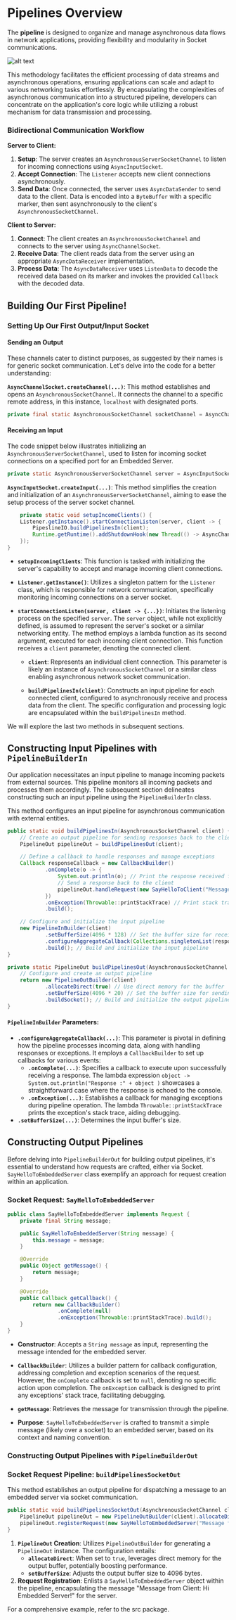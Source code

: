 ﻿
# Pipelines Overview

The **pipeline** is designed to organize and manage asynchronous data flows in network applications, providing flexibility and modularity in Socket communications.

![alt text](https://github.com/PeppinoTechTrends/AsynchronousPipelines/assets/125193665/0024b524-c1ec-4029-95a8-5fcd912cb457)

This methodology facilitates the efficient processing of data streams and asynchronous operations, ensuring applications can scale and adapt to various networking tasks effortlessly. By encapsulating the complexities of asynchronous communication into a structured pipeline, developers can concentrate on the application's core logic while utilizing a robust mechanism for data transmission and processing.

### Bidirectional Communication Workflow
**Server to Client:**

1. **Setup**: The server creates an `AsynchronousServerSocketChannel` to listen for incoming connections using `AsyncInputSocket`.
2. **Accept Connection**: The `Listener` accepts new client connections asynchronously.
3. **Send Data**: Once connected, the server uses `AsyncDataSender` to send data to the client. Data is encoded into a `ByteBuffer` with a specific marker, then sent asynchronously to the client's `AsynchronousSocketChannel`.

**Client to Server:**

1. **Connect**: The client creates an `AsynchronousSocketChannel` and connects to the server using `AsyncChannelSocket`.
2. **Receive Data**: The client reads data from the server using an appropriate `AsyncDataReceiver` implementation.
3. **Process Data**: The `AsyncDataReceiver` uses `ListenData` to decode the received data based on its marker and invokes the provided `Callback` with the decoded data.

## Building Our First Pipeline!

### Setting Up Our First Output/Input Socket

#### Sending an Output

These channels cater to distinct purposes, as suggested by their names is for generic socket communication. Let's delve into the code for a better understanding:

**`AsyncChannelSocket.createChannel(...)`**: This method establishes and opens an `AsynchronousSocketChannel`. It connects the channel to a specific remote address, in this instance, `localhost` with designated ports.

``` java
private final static AsynchronousSocketChannel socketChannel = AsyncChannelSocket.createChannel(new InetSocketAddress("localhost", 8082));
``` 
#### Receiving an Input

The code snippet below illustrates initializing an `AsynchronousServerSocketChannel`, used to listen for incoming socket connections on a specified port for an Embedded Server.

``` java
private static AsynchronousServerSocketChannel server = AsyncInputSocket.createInput(new InetSocketAddress(8082));` 
``` 

**`AsyncInputSocket.createInput(...)`**: This method simplifies the creation and initialization of an `AsynchronousServerSocketChannel`, aiming to ease the setup process of the server socket channel.

```java
    private static void setupIncomeClients() {
    Listener.getInstance().startConnectionListen(server, client -> {
        PipeslineIO.buildPipelinesIn(client);
        Runtime.getRuntime().addShutdownHook(new Thread(() -> AsyncChannelSocket.closeChannelSocketChannel(client)));
    });
}
``` 

-   **`setupIncomingClients`**: This function is tasked with initializing the server's capability to accept and manage incoming client connections.

-   **`Listener.getInstance()`**: Utilizes a singleton pattern for the `Listener` class, which is responsible for network communication, specifically monitoring incoming connections on a server socket.

-   **`startConnectionListen(server, client -> {...})`**: Initiates the listening process on the specified `server`. The `server` object, while not explicitly defined, is assumed to represent the server's socket or a similar networking entity. The method employs a lambda function as its second argument, executed for each incoming client connection. This function receives a `client` parameter, denoting the connected client.

    -   **`client`**: Represents an individual client connection. This parameter is likely an instance of `AsynchronousSocketChannel` or a similar class enabling asynchronous network socket communication.

    -   **`buildPipelinesIn(client)`**: Constructs an input pipeline for each connected client, configured to asynchronously receive and process data from the client. The specific configuration and processing logic are encapsulated within the `buildPipelinesIn` method.

We will explore the last two methods in subsequent sections.

## Constructing Input Pipelines with `PipelineBuilderIn`

Our application necessitates an input pipeline to manage incoming packets from external sources. This pipeline monitors all incoming packets and processes them accordingly. The subsequent section delineates constructing such an input pipeline using the `PipelineBuilderIn` class.

This method configures an input pipeline for asynchronous communication with external entities.

```java
public static void buildPipelinesIn(AsynchronousSocketChannel client) {
    // Create an output pipeline for sending responses back to the client
    PipelineOut pipelineOut = buildPipelinesOut(client);

    // Define a callback to handle responses and manage exceptions
    Callback responseCallback = new CallbackBuilder()
            .onComplete(o -> {
                System.out.println(o); // Print the response received from the client
                // Send a response back to the client
                pipelineOut.handleRequest(new SayHelloToClient("Message from Embedded Server: Hi Client!"));
            })
            .onException(Throwable::printStackTrace) // Print stack trace for exceptions
            .build();

    // Configure and initialize the input pipeline
    new PipelineInBuilder(client)
            .setBufferSize(4096 * 128) // Set the buffer size for receiving data
            .configureAggregateCallback(Collections.singletonList(responseCallback)) // Set up callbacks for handling data and exceptions
            .build(); // Build and initialize the input pipeline
}

private static PipelineOut buildPipelinesOut(AsynchronousSocketChannel client) {
    // Configure and create an output pipeline
    return new PipelineOutBuilder(client)
            .allocateDirect(true) // Use direct memory for the buffer
            .setBufferSize(4096 * 20) // Set the buffer size for sending data
            .buildSocket(); // Build and initialize the output pipeline
}

``` 

#### `PipelineInBuilder` Parameters:

-   **`.configureAggregateCallback(...)`**: This parameter is pivotal in defining how the pipeline processes incoming data, along with handling responses or exceptions. It employs a `CallbackBuilder` to set up callbacks for various events:
    -   **`.onComplete(...)`**: Specifies a callback to execute upon successfully receiving a response. The lambda expression `object -> System.out.println("Response :" + object )` showcases a straightforward case where the response is echoed to the console.
    -   **`.onException(...)`**: Establishes a callback for managing exceptions during pipeline operation. The lambda `Throwable::printStackTrace` prints the exception's stack trace, aiding debugging.
-   **`.setBufferSize(...)`**: Determines the input buffer's size.

## Constructing Output Pipelines

Before delving into `PipelineBuilderOut` for building output pipelines, it's essential to understand how requests are crafted, either via Socket. `SayHelloToEmbeddedServer` class exemplify an approach for request creation within an application.

### Socket Request: `SayHelloToEmbeddedServer`

``` java
public class SayHelloToEmbeddedServer implements Request {
    private final String message;

    public SayHelloToEmbeddedServer(String message) {
        this.message = message;
    }

    @Override
    public Object getMessage() {
        return message;
    }

    @Override
    public Callback getCallback() {
        return new CallbackBuilder()
                .onComplete(null)
                .onException(Throwable::printStackTrace).build();
    }
}
``` 

-   **Constructor**: Accepts a `String message` as input, representing the message intended for the embedded server.

-   **`CallbackBuilder`**: Utilizes a builder pattern for callback configuration, addressing completion and exception scenarios of the request. However, the `onComplete` callback is set to `null`, denoting no specific action upon completion. The `onException` callback is designed to print any exceptions' stack trace, facilitating debugging.

-   **`getMessage`**: Retrieves the message for transmission through the pipeline.

-   **Purpose**: `SayHelloToEmbeddedServer` is crafted to transmit a simple message (likely over a socket) to an embedded server, based on its context and naming convention.


### Constructing Output Pipelines with `PipelineBuilderOut`

### Socket Request Pipeline: `buildPipelinesSocketOut`

This method establishes an output pipeline for dispatching a message to an embedded server via socket communication.

```java
public static void buildPipelinesSocketOut(AsynchronousSocketChannel client) {
    PipelineOut pipelineOut = new PipelineOutBuilder(client).allocateDirect(true).setBufferSize(4096).buildSocket();
    pipelineOut.registerRequest(new SayHelloToEmbeddedServer("Message from Client: Hi Embedded Server!"));
}
``` 

1.  **`PipelineOut` Creation**: Utilizes `PipelineOutBuilder` for generating a `PipelineOut` instance. The configuration entails:
    -   **`allocateDirect`**: When set to `true`, leverages direct memory for the output buffer, potentially boosting performance.
    -   **`setBufferSize`**: Adjusts the output buffer size to 4096 bytes.
2.  **Request Registration**: Enlists a `SayHelloToEmbeddedServer` object within the pipeline, encapsulating the message "Message from Client: Hi Embedded Server!" for the server.

For a comprehensive example, refer to the src package.
